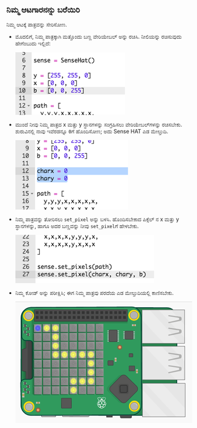 ## ನಿಮ್ಮ ಆಟಗಾರನನ್ನು ಬರೆಯಿರಿ

ನಿಮ್ಮ ಆಟಕ್ಕೆ ಪಾತ್ರವನ್ನು ಸೇರಿಸೋಣ.

+ ಮೊದಲಿಗೆ, ನಿಮ್ಮ ಪಾತ್ರಕ್ಕಾಗಿ ಮತ್ತೊಂದು ಬಣ್ಣ ವೇರಿಯೇಬಲ್ ಅನ್ನು ರಚಿಸಿ. ನೀಲಿಯನ್ನು ರಚಿಸುವುದು ಹೇಗೆಂಬುದು ಇಲ್ಲಿದೆ:
    
    ![ಸ್ಕ್ರೀನ್‍ಶಾಟ್](images/tightrope-blue.png)

+ ಮುಂದೆ ನೀವು ನಿಮ್ಮ ಪಾತ್ರದ x ಮತ್ತು y ಸ್ಥಾನಗಳನ್ನು ಸಂಗ್ರಹಿಸಲು ವೇರಿಯೇಬಲ್‌ಗಳನ್ನು ರಚಿಸಬೇಕು. ಶುರುವಿನಲ್ಲಿ ನಾವು ಇವೆರಡನ್ನೂ `0`ಗೆ ಹೊಂದಿಸೋಣ; ಅದು Sense HAT ಎಡ ಮೇಲ್ತುದಿ.
    
    ![ಸ್ಕ್ರೀನ್‍ಶಾಟ್](images/tightrope-xy.png)

+ ನಿಮ್ಮ ಪಾತ್ರವನ್ನು ತೋರಿಸಲು `set_pixel` ಅನ್ನು ಬಳಸಿ. ಹೊಂದಿಸಬೇಕಾದ ಪಿಕ್ಸೆಲ್ ನ x ಮತ್ತು y ಸ್ಥಾನಗಳನ್ನು, ಹಾಗೂ ಅದರ ಬಣ್ಣವನ್ನು ನೀವು `set_pixel`ಗೆ ಹೇಳಬೇಕು.
    
    ![ಸ್ಕ್ರೀನ್‍ಶಾಟ್](images/tightrope-set-pixel.png)

+ ನಿಮ್ಮ ಕೋಡ್ ಅನ್ನು ಪರೀಕ್ಷಿಸಿ; ಈಗ ನಿಮ್ಮ ಪಾತ್ರವು ಪರದೆಯ ಎಡ ಮೇಲ್ತುದಿಯಲ್ಲಿ ಕಾಣಿಸಬೇಕು.
    
    ![ಸ್ಕ್ರೀನ್‍ಶಾಟ್](images/tightrope-final.png)